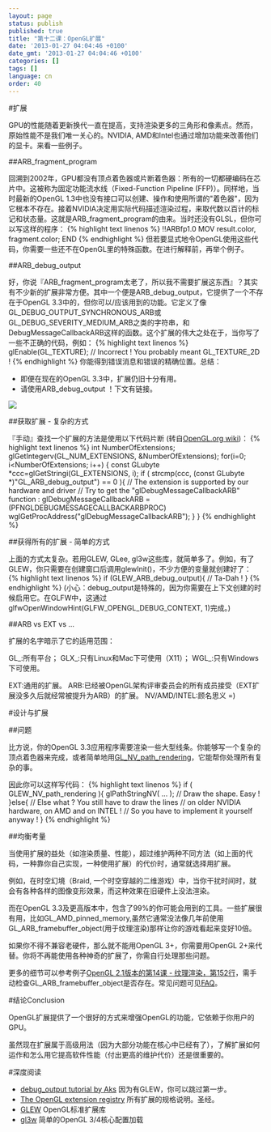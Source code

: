 ```yaml
---
layout: page
status: publish
published: true
title: "第十二课：OpenGL扩展"
date: '2013-01-27 04:04:46 +0100'
date_gmt: '2013-01-27 04:04:46 +0100'
categories: []
tags: []
language: cn
order: 40
---
```


#扩展

GPU的性能随着更新换代一直在提高，支持渲染更多的三角形和像素点。然而，原始性能不是我们唯一关心的。NVIDIA, AMD和Intel也通过增加功能来改善他们的显卡。来看一些例子。

##ARB_fragment_program

回溯到2002年，GPU都没有顶点着色器或片断着色器：所有的一切都硬编码在芯片中。这被称为固定功能流水线（Fixed-Function Pipeline (FFP)）。同样地，当时最新的OpenGL 1.3中也没有接口可以创建、操作和使用所谓的"着色器"，因为它根本不存在。接着NVIDIA决定用实际代码描述渲染过程，来取代数以百计的标记和状态量。这就是ARB_fragment_program的由来。当时还没有GLSL，但你可以写这样的程序：
{% highlight text linenos %}
!!ARBfp1.0 MOV result.color, fragment.color; END
{% endhighlight %}
但若要显式地令OpenGL使用这些代码，你需要一些还不在OpenGL里的特殊函数。在进行解释前，再举个例子。

##ARB_debug_output

好，你说『ARB_fragment_program太老了，所以我不需要扩展这东西』？其实有不少新的扩展非常方便。其中一个便是ARB_debug_output，它提供了一个不存在于OpenGL 3.3中的，但你可以/应该用到的功能。它定义了像GL_DEBUG_OUTPUT_SYNCHRONOUS_ARB或GL_DEBUG_SEVERITY_MEDIUM_ARB之类的字符串，和DebugMessageCallbackARB这样的函数。这个扩展的伟大之处在于，当你写了一些不正确的代码，例如：
{% highlight text linenos %}
glEnable(GL_TEXTURE); // Incorrect ! You probably meant GL_TEXTURE_2D !
{% endhighlight %}
你能得到错误消息和错误的精确位置。总结：

* 即便在现在的OpenGL 3.3中，扩展仍旧十分有用。
* 请使用ARB_debug_output ！下文有链接。

![]({{site.baseurl}}/assets/images/tuto-12-ogl-ext/breakpoint.png)


##获取扩展 - 复杂的方式 

『手动』查找一个扩展的方法是使用以下代码片断 (转自[OpenGL.org wiki](http://www.opengl.org/wiki/GlGetString))：
{% highlight text linenos %}
int NumberOfExtensions;
glGetIntegerv(GL_NUM_EXTENSIONS, &NumberOfExtensions);
for(i=0; i<NumberOfExtensions; i++) {
  const GLubyte *ccc=glGetStringi(GL_EXTENSIONS, i);
  if ( strcmp(ccc, (const GLubyte *)"GL_ARB_debug_output") == 0 ){
    // The extension is supported by our hardware and driver
    // Try to get the "glDebugMessageCallbackARB" function :
    glDebugMessageCallbackARB  = (PFNGLDEBUGMESSAGECALLBACKARBPROC) wglGetProcAddress("glDebugMessageCallbackARB");
  }
}
{% endhighlight %}

##获得所有的扩展 - 简单的方式

上面的方式太复杂。若用GLEW, GLee, gl3w这些库，就简单多了。例如，有了GLEW，你只需要在创建窗口后调用glewInit()，不少方便的变量就创建好了：  
{% highlight text linenos %}
if (GLEW_ARB_debug_output){ // Ta-Dah ! }
{% endhighlight %}
(小心：debug_output是特殊的，因为你需要在上下文创建的时候启用它。在GLFW中，这通过glfwOpenWindowHint(GLFW_OPENGL_DEBUG_CONTEXT, 1)完成。)

##ARB vs EXT vs ...

扩展的名字暗示了它的适用范围：

GL_:所有平台；
GLX_:只有Linux和Mac下可使用（X11）；
WGL_:只有Windows下可使用。

EXT:通用的扩展。
ARB:已经被OpenGL架构评审委员会的所有成员接受（EXT扩展没多久后就经常被提升为ARB）的扩展。
NV/AMD/INTEL:顾名思义 =)

#设计与扩展


##问题

比方说，你的OpenGL 3.3应用程序需要渲染一些大型线条。你能够写一个复杂的顶点着色器来完成，或者简单地用[GL_NV_path_rendering](http://www.opengl.org/registry/specs/NV/path_rendering.txt)，它能帮你处理所有复杂的事。

因此你可以这样写代码：
{% highlight text linenos %}
if ( GLEW_NV_path_rendering ){
    glPathStringNV( ... ); // Draw the shape. Easy !
}else{
    // Else what ? You still have to draw the lines
    // on older NVIDIA hardware, on AMD and on INTEL !
    // So you have to implement it yourself anyway !
}
{% endhighlight %}

##均衡考量

当使用扩展的益处（如渲染质量、性能），超过维护两种不同方法（如上面的代码，一种靠你自己实现，一种使用扩展）的代价时，通常就选择用扩展。

例如，在时空幻境（Braid, 一个时空穿越的二维游戏）中，当你干扰时间时，就会有各种各样的图像变形效果，而这种效果在旧硬件上没法渲染。

而在OpenGL 3.3及更高版本中，包含了99%的你可能会用到的工具。一些扩展很有用，比如GL_AMD_pinned_memory,虽然它通常没法像几年前使用GL_ARB_framebuffer_object(用于纹理渲染)那样让你的游戏看起来变好10倍。

如果你不得不兼容老硬件，那么就不能用OpenGL 3+，你需要用OpenGL 2+来代替。你将不再能使用各种神奇的扩展了，你需自行处理那些问题。

更多的细节可以参考例子[OpenGL 2.1版本的第14课 - 纹理渲染，第152行](http://code.google.com/p/opengl-tutorial-org/source/browse/tutorial14_render_to_texture/tutorial14.cpp?name=2.1%20branch#152)，需手动检查GL_ARB_framebuffer_object是否存在。常见问题可见[FAQ](/?page_id=526)。

#结论Conclusion

OpenGL扩展提供了一个很好的方式来增强OpenGL的功能，它依赖于你用户的GPU。 

虽然现在扩展属于高级用法（因为大部分功能在核心中已经有了），了解扩展如何运作和怎么用它提高软件性能（付出更高的维护代价）还是很重要的。

#深度阅读


* [debug_output tutorial by Aks](http://sites.google.com/site/opengltutorialsbyaks/introduction-to-opengl-4-1---tutorial-05) 因为有GLEW，你可以跳过第一步。
* [The OpenGL extension registry](http://www.opengl.org/registry/) 所有扩展的规格说明。圣经。
* [GLEW](http://glew.sourceforge.net/) OpenGL标准扩展库
* [gl3w](https://github.com/skaslev/gl3w) 简单的OpenGL 3/4核心配置加载 

